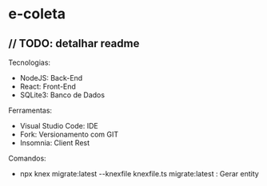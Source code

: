 # e-coleta

## // TODO: detalhar readme

Tecnologias:
- NodeJS: Back-End
- React: Front-End
- SQLite3: Banco de Dados

Ferramentas:
- Visual Studio Code: IDE
- Fork: Versionamento com GIT
- Insomnia: Client Rest

Comandos:
- npx knex migrate:latest --knexfile knexfile.ts migrate:latest
: Gerar entity
